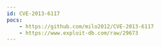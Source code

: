 ```yaml
---
id: CVE-2013-6117
pocs:
    - https://github.com/milo2012/CVE-2013-6117
    - https://www.exploit-db.com/raw/29673
---
```


